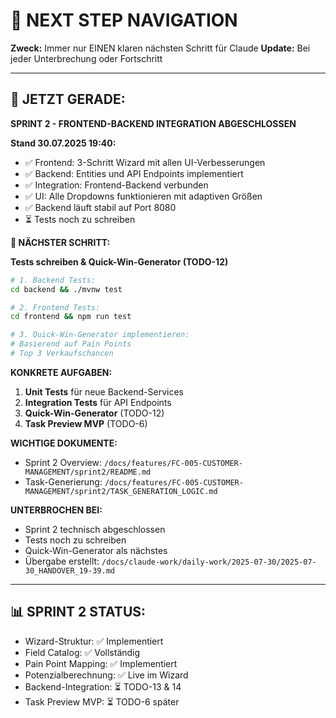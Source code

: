 # 🧭 NEXT STEP NAVIGATION

**Zweck:** Immer nur EINEN klaren nächsten Schritt für Claude
**Update:** Bei jeder Unterbrechung oder Fortschritt

---

## 🎯 JETZT GERADE:

**SPRINT 2 - FRONTEND-BACKEND INTEGRATION ABGESCHLOSSEN**

**Stand 30.07.2025 19:40:**
- ✅ Frontend: 3-Schritt Wizard mit allen UI-Verbesserungen
- ✅ Backend: Entities und API Endpoints implementiert
- ✅ Integration: Frontend-Backend verbunden
- ✅ UI: Alle Dropdowns funktionieren mit adaptiven Größen
- ✅ Backend läuft stabil auf Port 8080
- ⏳ Tests noch zu schreiben

**🚀 NÄCHSTER SCHRITT:**

**Tests schreiben & Quick-Win-Generator (TODO-12)**
```bash
# 1. Backend Tests:
cd backend && ./mvnw test

# 2. Frontend Tests:
cd frontend && npm run test

# 3. Quick-Win-Generator implementieren:
# Basierend auf Pain Points
# Top 3 Verkaufschancen
```

**KONKRETE AUFGABEN:**
1. **Unit Tests** für neue Backend-Services
2. **Integration Tests** für API Endpoints
3. **Quick-Win-Generator** (TODO-12)
4. **Task Preview MVP** (TODO-6)

**WICHTIGE DOKUMENTE:**
- Sprint 2 Overview: `/docs/features/FC-005-CUSTOMER-MANAGEMENT/sprint2/README.md`
- Task-Generierung: `/docs/features/FC-005-CUSTOMER-MANAGEMENT/sprint2/TASK_GENERATION_LOGIC.md`

**UNTERBROCHEN BEI:**
- Sprint 2 technisch abgeschlossen
- Tests noch zu schreiben
- Quick-Win-Generator als nächstes
- Übergabe erstellt: `/docs/claude-work/daily-work/2025-07-30/2025-07-30_HANDOVER_19-39.md`

---

## 📊 SPRINT 2 STATUS:
- Wizard-Struktur: ✅ Implementiert
- Field Catalog: ✅ Vollständig
- Pain Point Mapping: ✅ Implementiert
- Potenzialberechnung: ✅ Live im Wizard
- Backend-Integration: ⏳ TODO-13 & 14
- Task Preview MVP: ⏳ TODO-6 später